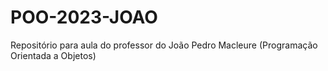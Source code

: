 # POO-2023-JOAO

Repositório para aula do professor do João Pedro Macleure (Programação Orientada a Objetos)
